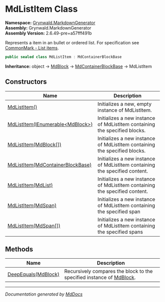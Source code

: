 ﻿<!--  
  <auto-generated>   
    The contents of this file were generated by a tool.  
    Changes to this file may be list if the file is regenerated  
  </auto-generated>   
-->

# MdListItem Class

**Namespace:** [Grynwald.MarkdownGenerator](../index.md)  
**Assembly:** Grynwald.MarkdownGenerator  
**Assembly Version:** 2.6.49\-pre+a57fff491b

Represents a item in an bullet or ordered list. For specification see [CommonMark \- List items](https://spec.commonmark.org/0.28/#list-items).

```csharp
public sealed class MdListItem : MdContainerBlockBase
```

**Inheritance:** object → [MdBlock](../MdBlock/index.md) → [MdContainerBlockBase](../MdContainerBlockBase/index.md) → MdListItem

## Constructors

| Name                                                                                     | Description                                                                |
| ---------------------------------------------------------------------------------------- | -------------------------------------------------------------------------- |
| [MdListItem()](constructors/index.md#mdlistitem)                                         | Initializes a new, empty instance of MdListItem.                           |
| [MdListItem(IEnumerable\<MdBlock\>)](constructors/index.md#mdlistitemienumerablemdblock) | Initializes a new instance of MdListItem containing the specified blocks.  |
| [MdListItem(MdBlock\[\])](constructors/index.md#mdlistitemmdblock)                       | Initializes a new instance of MdListItem containing the specified blocks.  |
| [MdListItem(MdContainerBlockBase)](constructors/index.md#mdlistitemmdcontainerblockbase) | Initializes a new instance of MdListItem containing the specified content. |
| [MdListItem(MdList)](constructors/index.md#mdlistitemmdlist)                             | Initializes a new instance of MdListItem containing the specified content. |
| [MdListItem(MdSpan)](constructors/index.md#mdlistitemmdspan)                             | Initializes a new instance of MdListItem containing the specified span     |
| [MdListItem(MdSpan\[\])](constructors/index.md#mdlistitemmdspan)                         | Initializes a new instance of MdListItem containing the specified spans    |

## Methods

| Name                                         | Description                                                                                 |
| -------------------------------------------- | ------------------------------------------------------------------------------------------- |
| [DeepEquals(MdBlock)](methods/DeepEquals.md) | Recursively compares the block to the specified instance of [MdBlock](../MdBlock/index.md). |

___

*Documentation generated by [MdDocs](https://github.com/ap0llo/mddocs)*
